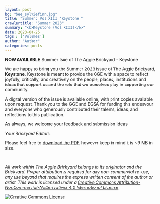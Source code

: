```yaml
---
layout: post
bg: "bee_sylviefinn.jpg"
title: "Summer: Vol XIII 'Keystone'"
crawlertitle: "Summer 2023"
summary: "<b>Keystone (Vol XIII)</b>"
date: 2023-08-25
tags : ['Volumes']
author: "Author"
categories: posts
---
```


**NOW AVAILABLE** Summer Isue of The Aggie Brickyard - Keystone

We are happy to bring you the Summer 2023 issue of The Aggie Brickyard, **Keystone**.
Keystone is meant to provide the GGE with a space to reflect joyfully, critically, and creatively on the people, places, institutions and ideas that support us and the role that we ourselves play in supporting our community.

A digital version of the issue is available online, with print copies available upon request. Thank you to the GGE and EGSA for funding this endeavour and everyone who generously contributed their talents, ideas, and reflections to this publication.

As always, we welcome your feedback and submission ideas.

*Your Brickyard Editors*

Please feel free to [download the PDF]({{site.url}}/assets/brickyardpdfs/TAB_SQ2023.pdf), however keep in mind it is ~9 MB in size. 

<br>
<object style="width: 100%; height: 820px" data="/assets/brickyardpdfs/TAB_SQ2023.pdf" type="application/pdf"></object>

*All work within The Aggie Brickyard belongs to its originator and the Brickyard. Proper attribution is required for any non-commercial re-use, any use beyond that requires the express written consent of the author or artist. This <span xmlns:dct="http://purl.org/dc/terms/" href="http://purl.org/dc/dcmitype/Text" rel="dct:type">work</span> is licensed under a <a rel="license" href="http://creativecommons.org/licenses/by-nc-nd/4.0/">Creative Commons Attribution-NonCommercial-NoDerivatives 4.0 International License</a>*

<a rel="license" href="http://creativecommons.org/licenses/by-nc-nd/4.0/"><img alt="Creative Commons License" style="border-width:0" src="https://i.creativecommons.org/l/by-nc-nd/4.0/88x31.png"/></a><br />
